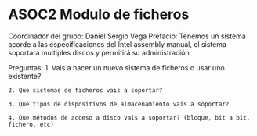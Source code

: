 # ASOC2 Modulo de ficheros

Coordinador del grupo: Daniel Sergio Vega
Prefacio:
	Tenemos un sistema acorde a las especificaciones
	del Intel assembly manual, el sistema soportará 
	multiples discos y permitirá su administración

Preguntas:
	1. Vais a hacer un nuevo sistema de ficheros o usar uno existente?
	
	2. Que sistemas de ficheros vais a soportar?

	3. Que tipos de dispositivos de almacenamiento vais a soportar?

	4. Que métodos de acceso a disco vais a soportar? (bloque, bit a bit, 
	fichero, etc)


